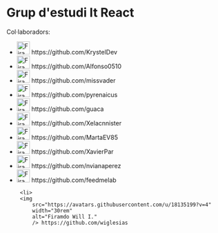 # Grup d'estudi It React

Col·laboradors:

 <ul>
 
  <li>
    <img
         src="https://user-images.githubusercontent.com/87370165/142428849-531d2c33-2763-4b7c-a1cd-ff7f2a626027.png" 
         width="30rem" 
         alt="Firamdo Krystel R."
         /> https://github.com/KrystelDev 
   </li>
 
   <li>
    <img
         src="https://avatars.githubusercontent.com/u/15243605?v=4" 
         width="30rem" 
         alt="Firamdo Alfonso V."
         />  https://github.com/Alfonso0510 </li>
 
   <li>
    <img
         src="https://avatars.githubusercontent.com/u/94196643?v=4" 
         width="30rem" 
         alt="Firamdo missvader"
         /> https://github.com/missvader </li>
 
   <li>
    <img
         src="https://avatars.githubusercontent.com/u/5355537?v=4" 
         width="30rem" 
         alt="Firamdo Pau G."
         /> https://github.com/pyrenaicus
   </li>
 
   <li>
    <img
         src="https://avatars.githubusercontent.com/u/7644895?v=4" 
         width="30rem" 
         alt="Firamdo Estela F."
         /> https://github.com/guaca
   </li>
 
  <li>
     <img
         src="https://avatars.githubusercontent.com/u/68864369?v=4" 
         width="30rem" 
         alt="Firamdo Xelacnnister"
         /> https://github.com/Xelacnnister
   </li>
   
   <li>
     <img
         src="https://avatars.githubusercontent.com/u/76686003?v=4" 
         width="30rem" 
         alt="Firamdo MartaEV85"
         /> https://github.com/MartaEV85
   </li>
 
  <li>
    <img
         src="https://avatars.githubusercontent.com/u/92579264?v=4" 
         width="30rem" 
         alt="Firamdo XavierPar."
         /> https://github.com/XavierPar
   </li>
   <li>
     <img
         src="https://avatars.githubusercontent.com/u/72308258?v=4" 
         width="30rem" 
         alt="Firamdo Nuria Viana"
         /> https://github.com/nvianaperez
   </li>
    <li>
     <img
         src="https://avatars.githubusercontent.com/u/4949781?v=4" 
         width="30rem" 
         alt="Firamdo feedmelab"
         /> https://github.com/feedmelab
   </li>

     <li>
     <img
         src="https://avatars.githubusercontent.com/u/18135199?v=4" 
         width="30rem" 
         alt="Firamdo Will I."
         /> https://github.com/wiglesias
   </li>
 
  </ul>

